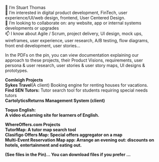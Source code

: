 <!--- Stubthomas/Stubthomas is a ✨ special ✨ repository because its `README.md` (this file) appears on your GitHub profile.
You can click the Preview link to take a look at your changes.--->
 👋 I’m Stuart Thomas<br>
 👀 I’m interested in digital product development, FinTech, user experience/UI/web design, frontend, User Centered Design.<br>
 💞️ I’m looking to collaborate on: any website, app or internal systems developments or upgrades<br>
 📫 I know about Agile / Scrum, project delivery, UI design, mock ups, wireframes, user experience, user research, A/B testing, flow diagrams, front end development, user stories...<br>
 
In the PDFs on the pin, you can view documentation explaining our approach to these projects, their Product Visions, requirements, user persona & user research, user stories & user story maps, UI designs & prototypes.<br>
 
<b>Comleigh Projects</b><br>
<b>Sykes Travel</b>(A client) Booking engine for renting houses for vacations.<br> 
<b>Find SEN Tutors:</b> Tutor search tool for students requiring special needs tutors<br>
<b>Cartolytics<b>Returns Management System (client)<br>
  
<b>Toquo English:</b> <br>
A video eLearning site for learners of English.<br>

<b>WhereOffers.com Projects</b><br> 
<b>    TutorMap:</b> A tutor map search tool <br>
<b>    Clasifigo Offers Map:</b> Special offers aggregator on a map <br>
<b>    Multi-Event Reservation Map app:</b> Arrange an evening out: discounts on hotels, entertainment and eating out. <br>
<b> </b>

(See files in the Pin)... You can download files if you prefer ...



